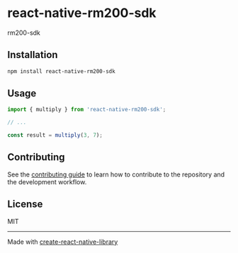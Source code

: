 # react-native-rm200-sdk

rm200-sdk

## Installation

```sh
npm install react-native-rm200-sdk
```

## Usage


```js
import { multiply } from 'react-native-rm200-sdk';

// ...

const result = multiply(3, 7);
```


## Contributing

See the [contributing guide](CONTRIBUTING.md) to learn how to contribute to the repository and the development workflow.

## License

MIT

---

Made with [create-react-native-library](https://github.com/callstack/react-native-builder-bob)
